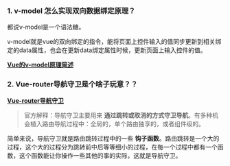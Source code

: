### 1. v-model 怎么实现双向数据绑定原理？

都说v-model是一个语法糖。

v-model就是vue的双向绑定的指令，能将页面上控件输入的值同步更新到相关绑定的data属性，也会在更新data绑定属性时候，更新页面上输入控件的值。

**[Vue的v-model原理简述](https://www.jianshu.com/p/ceaab8df4e78)**

### 2. Vue-router导航守卫是个啥子玩意？？

**[Vue-router导航守卫](https://zhuanlan.zhihu.com/p/54112006)**

> 官方解释：导航守卫主要用来 **通过跳转或取消的方式守卫导航**。有多种机会植入路由导航过程中：全局的，单个路由独享的，或者组件级的。

简单来说，导航守卫就是路由跳转过程中的一些 **钩子函数**。路由跳转是一个大的过程，这个大的过程分为跳转前中后等等细小的过程，在每一个过程中都有一个函数，这个函数能让你操作一些其他的事的实际，这就是导航守卫。

